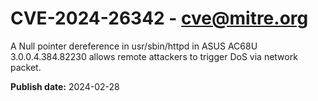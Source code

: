 # CVE-2024-26342 - cve@mitre.org

A Null pointer dereference in usr/sbin/httpd in ASUS AC68U 3.0.0.4.384.82230 allows remote attackers to trigger DoS via network packet.

**Publish date:** 2024-02-28
